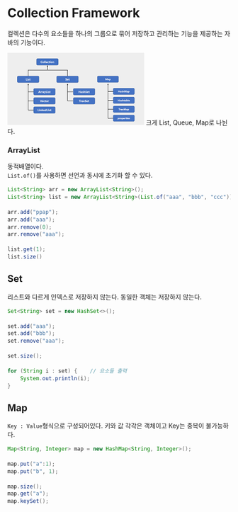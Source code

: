 # Collection Framework
컬렉션은 다수의 요소들을 하나의 그룹으로 묶어 저장하고 관리하는 기능을 제공하는 자바의 기능이다.      

<img src = "images/colletion.png">
크게 List, Queue, Map로 나뉜다.

### ArrayList
동적배열이다.     
```List.of()```를 사용하면 선언과 동시에 초기화 할 수 있다.
```java
List<String> arr = new ArrayList<String>();
List<String> list = new ArrayList<String>(List.of("aaa", "bbb", "ccc"));

arr.add("ppap");
arr.add("aaa");
arr.remove(0);
arr.remove("aaa");

list.get(1);
list.size()
```

## Set
리스트와 다르게 인덱스로 저장하지 않는다. 동일한 객체는 저장하지 않는다.
```java
Set<String> set = new HashSet<>();

set.add("aaa");
set.add("bbb");
set.remove("aaa");

set.size();

for (String i : set) {    // 요소들 출력
    System.out.println(i);
}

```

## Map
```Key : Value```형식으로 구성되어있다. 키와 값 각각은 객체이고 Key는 중복이 불가능하다.    
```java
Map<String, Integer> map = new HashMap<String, Integer>();

map.put("a":1);
map.put("b", 1);

map.size();
map.get("a");
map.keySet();
```